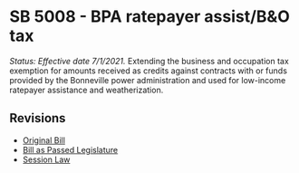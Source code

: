 # SB 5008 - BPA ratepayer assist/B&O tax
*Status: Effective date 7/1/2021.*
Extending the business and occupation tax exemption for amounts received as credits against contracts with or funds provided by the Bonneville power administration and used for low-income ratepayer assistance and weatherization.

## Revisions
* [Original Bill](1/)
* [Bill as Passed Legislature](1/)
* [Session Law](1/)